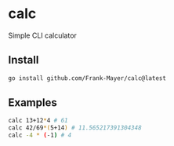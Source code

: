 # calc

Simple CLI calculator

## Install

```bash
go install github.com/Frank-Mayer/calc@latest
```

## Examples

``` bash
calc 13+12*4 # 61
calc 42/69*(5+14) # 11.565217391304348
calc -4 * (-1) # 4
```
